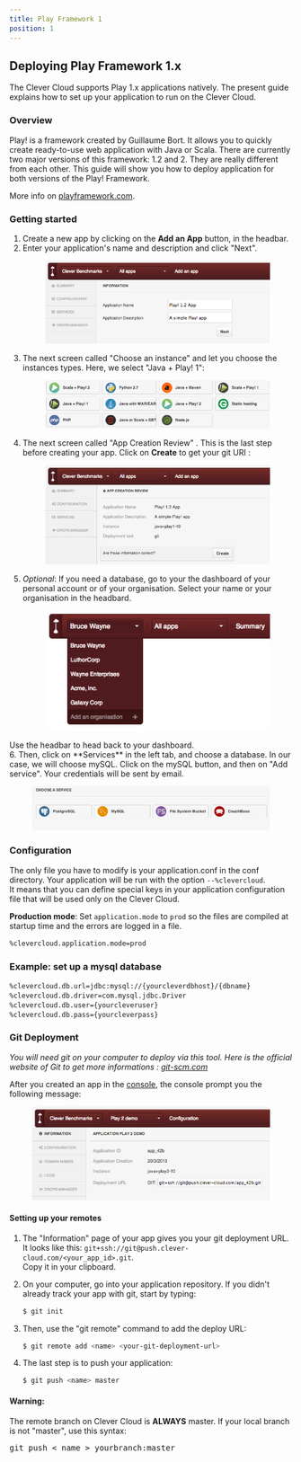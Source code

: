 ```yaml
---
title: Play Framework 1
position: 1
---
```


## Deploying Play Framework 1.x

The Clever Cloud supports Play 1.x applications natively. The present guide explains how to set up your application to run on the Clever Cloud.  

### Overview
Play! is a framework created by Guillaume Bort. It allows you to quickly create ready-to-use web application with Java or Scala. There are currently two major versions of this framework: 1.2 and 2. They are really different from each other. This guide will show you how to deploy application for both versions of the Play! Framework.

More info on <a target="_blank" href="http://www.playframework.com">playframework.com</a>.


### Getting started

1. Create a new app by clicking on the **Add an App** button, in the headbar. 
2. Enter your application's name and description and click "Next".<figure class="cc-content-imglarge">
  <img src="/assets/images/appjavaplay.png"/></figure>
3. The next screen called "Choose an instance" and let you choose the instances types. Here, we select "Java + Play! 1":  <figure class="cc-content-imglarge"><img src="/assets/images/javawarapp.png"></figure>
4. The next screen called "App Creation Review" . This is the last step before creating your app. Click on **Create** to get your git URI  : <figure class="cc-content-imglarge"><img src="/assets/images/appcreationreviewjavaplay.png"></figure>
5. *Optional*: If you need a database, go to your the dashboard of your personal account or of your organisation. Select your name or your organisation in the headbard. <figure class="cc-content-img">
  <a href="/assets/images/gotohome.png"><img src="/assets/images/gotohome.png"/></a>
  <figcaption>Use the headbar to head back to your dashboard. 
  </figcaption>
</figure>
6. Then, click on **Services** in the left tab, and choose a database. In our case, we will choose mySQL. Click on the mySQL button, and then on "Add service". Your credentials will be sent by email.<figure class="cc-content-imglarge"><img src="/assets/images/mysql.png"></figure>


### Configuration

The only file you have to modify is your application.conf in the conf directory.
Your application will be run with the option `--%clevercloud`.  
It means that you can define special keys in your application configuration file that will be used only on the Clever Cloud.

**Production mode**: Set `application.mode` to `prod` so the files are compiled at startup time and the errors are logged in a file.

```bash
%clevercloud.application.mode=prod
```

### Example: set up a mysql database
```bash
%clevercloud.db.url=jdbc:mysql://{yourcleverdbhost}/{dbname}
%clevercloud.db.driver=com.mysql.jdbc.Driver
%clevercloud.db.user={yourcleveruser}
%clevercloud.db.pass={yourcleverpass}
```

### Git Deployment
*You will need git on your computer to deploy via this tool. Here is the official website of Git to get more informations&nbsp;: <a href="http://git-scm.com">git-scm.com</a>*

After you created an app in the [console](https://console.clever-cloud.com), the console prompt you the following message:

<figure class="cc-content-imglarge">
  <img src="/assets/images/newgitapp.png"/></a>
</figure>

#### Setting up your remotes

1. The "Information" page of your app gives you your git deployment URL.  
It looks like this:  ``git+ssh://git@push.clever-cloud.com/<your_app_id>.git``.  
Copy it in your clipboard.
2. On your computer, go into your application repository. 
If you didn't already track your app with git, start by typing:

	```bash
	$ git init
	```
3. Then, use the "git remote" command to add the deploy URL:

	```bash
	$ git remote add <name> <your-git-deployment-url>
	```

4. The last step is to push your application:

	```bash
	$ git push <name> master
	```

<div class="alert alert-hot-problems">
<h4>Warning:</h4>
  <p>The remote branch on Clever Cloud is <strong>ALWAYS</strong> master. If your local branch is not "master", use this syntax:</p>
  <pre>git push < name > yourbranch:master</pre>

</div>
